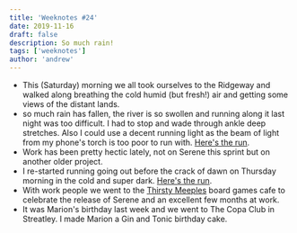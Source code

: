 ```yaml
---
title: 'Weeknotes #24'
date: 2019-11-16
draft: false
description: So much rain!
tags: ['weeknotes']
author: 'andrew'
---
```


-   This (Saturday) morning we all took ourselves to the Ridgeway and walked along breathing the cold humid (but fresh!) air and getting some views of the distant lands.
-   so much rain has fallen, the river is so swollen and running along it last night was too difficult. I had to stop and wade through ankle deep stretches. Also I could use a decent running light as the beam of light from my phone's torch is too poor to run with. [Here's the run](https://www.strava.com/activities/2866812104).
-   Work has been pretty hectic lately, not on Serene this sprint but on another older project.
-   I re-started running going out before the crack of dawn on Thursday morning in the cold and super dark. [Here's the run](https://www.strava.com/activities/2863694614).
-   With work people we went to the [Thirsty Meeples](https://thirstymeeples.co.uk/) board games cafe to celebrate the release of Serene and an excellent few months at work.
-   It was Marion's birthday last week and we went to The Copa Club in Streatley. I made Marion a Gin and Tonic birthday cake.
